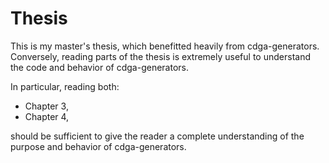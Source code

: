 # Thesis
This is my master's thesis, which benefitted heavily from cdga-generators. Conversely, reading parts of the thesis is extremely useful to understand the code and behavior of cdga-generators.

In particular, reading both:
* Chapter 3,
* Chapter 4,

should be sufficient to give the reader a complete understanding of the purpose and behavior of cdga-generators.
